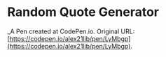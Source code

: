 # Random Quote Generator
 _A Pen created at CodePen.io. Original URL: [https://codepen.io/alex21lib/pen/LyMbgp](https://codepen.io/alex21lib/pen/LyMbgp).

 
